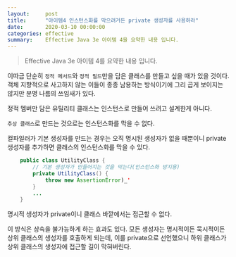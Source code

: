 ```yaml
---
layout:     post
title:      "아이템4 인스턴스화를 막으려거든 private 생성자를 사용하라"
date:       2020-03-10 00:00:00
categories: effective
summary:    Effective Java 3e 아이템 4을 요약한 내용 입니다.
---
```


> Effective Java 3e 아이템 4를 요약한 내용 입니다.

이따금 단순히 `정적 메서드`와 `정적 필드`만을 담은 클래스를 만들고 싶을 때가 있을 것이다. 객체 지향적으로 사고하지 않는 이들이 종종 남용하는 방식이기에 그리 곱게 보이지는 않지만 분명 나름의 쓰임새가 있다. 

정적 멤버만 담은 유틸리티 클래스는 인스턴스로 만들어 쓰려고 설계한게 아니다. 

`추상 클래스`로 만드는 것으로는 인스턴스화를 막을 수 없다. 

컬파일러가 기본 생성자를 만드는 경우는 오직 명시된 생성자가 없을 때뿐이니 private 생성자를 추가하면 클래스의 인스턴스화를 막을 수 있다. 
```java
    public class UtilityClass {
    	// 기본 생성자가 만들어지는 것을 막는다(인스턴스화 방지용)
    	private UtilityClass() {
    		throw new AssertionError)_'
    	}
    	... 
    }
```

명시적 생성자가 private이니 클래스 바깥에서는 접근할 수 없다. 

이 방식은 상속을 불가능하게 하는 효과도 있다. 모든 생성자는 명시적이든 묵시적이든 상위 클래스의 생성자를 호출하게 되는데, 이를 private으로 선언했으니 하위 클래스가 상위 클래스의 생성자에 접근할 길이 막혀버린다.
